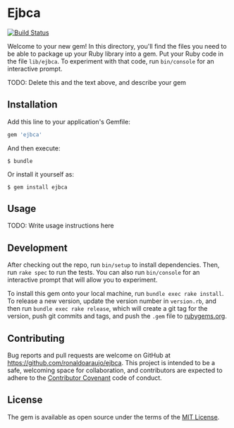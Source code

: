 # Ejbca

[![Build Status](https://travis-ci.org/ronaldoaraujo/ejbca.svg?branch=master)](https://travis-ci.org/ronaldoaraujo/ejbca)

Welcome to your new gem! In this directory, you'll find the files you need to be able to package up your Ruby library into a gem. Put your Ruby code in the file `lib/ejbca`. To experiment with that code, run `bin/console` for an interactive prompt.

TODO: Delete this and the text above, and describe your gem

## Installation

Add this line to your application's Gemfile:

```ruby
gem 'ejbca'
```

And then execute:

    $ bundle

Or install it yourself as:

    $ gem install ejbca

## Usage

TODO: Write usage instructions here

## Development

After checking out the repo, run `bin/setup` to install dependencies. Then, run `rake spec` to run the tests. You can also run `bin/console` for an interactive prompt that will allow you to experiment.

To install this gem onto your local machine, run `bundle exec rake install`. To release a new version, update the version number in `version.rb`, and then run `bundle exec rake release`, which will create a git tag for the version, push git commits and tags, and push the `.gem` file to [rubygems.org](https://rubygems.org).

## Contributing

Bug reports and pull requests are welcome on GitHub at https://github.com/ronaldoaraujo/ejbca. This project is intended to be a safe, welcoming space for collaboration, and contributors are expected to adhere to the [Contributor Covenant](http://contributor-covenant.org) code of conduct.

## License

The gem is available as open source under the terms of the [MIT License](https://opensource.org/licenses/MIT).
